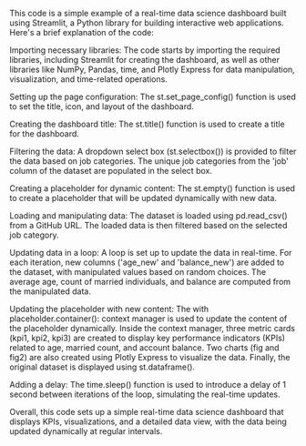 This code is a simple example of a real-time data science dashboard built using Streamlit, a Python library for building interactive web applications. Here's a brief explanation of the code:

Importing necessary libraries: The code starts by importing the required libraries, including Streamlit for creating the dashboard, as well as other libraries like NumPy, Pandas, time, and Plotly Express for data manipulation, visualization, and time-related operations.

Setting up the page configuration: The st.set_page_config() function is used to set the title, icon, and layout of the dashboard.

Creating the dashboard title: The st.title() function is used to create a title for the dashboard.

Filtering the data: A dropdown select box (st.selectbox()) is provided to filter the data based on job categories. The unique job categories from the 'job' column of the dataset are populated in the select box.

Creating a placeholder for dynamic content: The st.empty() function is used to create a placeholder that will be updated dynamically with new data.

Loading and manipulating data: The dataset is loaded using pd.read_csv() from a GitHub URL. The loaded data is then filtered based on the selected job category.

Updating data in a loop: A loop is set up to update the data in real-time. For each iteration, new columns ('age_new' and 'balance_new') are added to the dataset, with manipulated values based on random choices. The average age, count of married individuals, and balance are computed from the manipulated data.

Updating the placeholder with new content: The with placeholder.container(): context manager is used to update the content of the placeholder dynamically. Inside the context manager, three metric cards (kpi1, kpi2, kpi3) are created to display key performance indicators (KPIs) related to age, married count, and account balance. Two charts (fig and fig2) are also created using Plotly Express to visualize the data. Finally, the original dataset is displayed using st.dataframe().

Adding a delay: The time.sleep() function is used to introduce a delay of 1 second between iterations of the loop, simulating the real-time updates.

Overall, this code sets up a simple real-time data science dashboard that displays KPIs, visualizations, and a detailed data view, with the data being updated dynamically at regular intervals.
